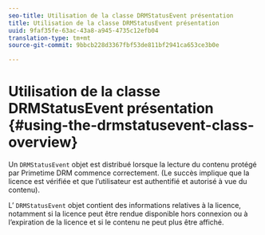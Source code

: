 ```yaml
---
seo-title: Utilisation de la classe DRMStatusEvent présentation
title: Utilisation de la classe DRMStatusEvent présentation
uuid: 9faf35fe-63ac-43a8-a945-4735c12efb04
translation-type: tm+mt
source-git-commit: 9bbcb228d3367fbf53de811bf2941ca653ce3b0e

---
```



# Utilisation de la classe DRMStatusEvent présentation {#using-the-drmstatusevent-class-overview}

Un `DRMStatusEvent` objet est distribué lorsque la lecture du contenu protégé par Primetime DRM commence correctement. (Le succès implique que la licence est vérifiée et que l’utilisateur est authentifié et autorisé à vue du contenu).

L’ `DRMStatusEvent` objet contient des informations relatives à la licence, notamment si la licence peut être rendue disponible hors connexion ou à l’expiration de la licence et si le contenu ne peut plus être affiché.
